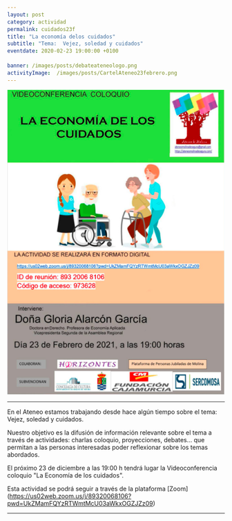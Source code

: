 ```yaml
---
layout: post
category: actividad
permalink: cuidados23f
title: "La economía delos cuidados"
subtitle: "Tema:  Vejez, soledad y cuidados"
eventdate: 2020-02-23 19:00:00 +0100

banner: /images/posts/debateateneologo.png
activityImage:  /images/posts/CartelAteneo23febrero.png
---
```

![cartel](/images/posts/CartelAteneo23febrero.png) 

***

En el Ateneo estamos trabajando desde hace algún tiempo sobre el tema: Vejez, soledad y cuidados.  

Nuestro objetivo es la difusión de información relevante sobre el tema a través de actividades:  charlas coloquio, proyecciones, debates... que permitan a las personas interesadas poder reflexionar sobre los temas abordados.  

El próximo 23 de diciembre a las 19:00 h tendrá lugar la Videoconferencia coloquio "La Economía de los cuidados".

Esta actividad se podrá seguir a través de la plataforma [Zoom] (https://us02web.zoom.us/j/89320068106?pwd=UkZMamFQYzRTWmtMcU03aWkxOGZJZz09)  

***

